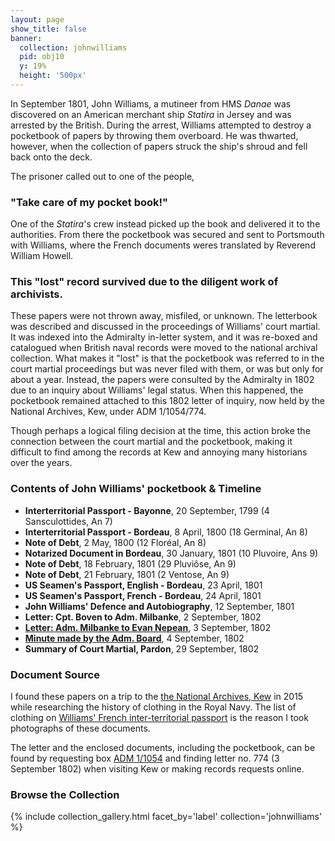 ```yaml
---
layout: page
show_title: false
banner:
  collection: johnwilliams
  pid: obj10
  y: 19%
  height: '500px'
---
```


In September 1801, John Williams, a mutineer from HMS *Danae* was discovered on an American merchant ship *Statira* in Jersey and was arrested by the British. During the arrest, Williams attempted to destroy a pocketbook of papers by throwing them overboard. He was thwarted, however, when the collection of papers struck the ship's shroud and fell back onto the deck.

The prisoner called out to one of the people,

### "Take care of my pocket book!"

One of the *Statira*'s crew instead picked up the book and delivered it to the authorities. From there the pocketbook was secured and sent to Portsmouth with Williams, where the French documents weres translated by Reverend William Howell.

### This "lost" record survived due to the diligent work of archivists.

These papers were not thrown away, misfiled, or unknown. The letterbook was described and discussed in the proceedings of Williams' court martial. It was indexed into the Admiralty in-letter system, and it was re-boxed and catalogued when British naval records were moved to the national archival collection. What makes it "lost" is that the pocketbook was referred to in the court martial proceedings but was never filed with them, or was but only for about a year. Instead, the papers were consulted by the Admiralty in 1802 due to an inquiry about Williams' legal status. When this happened, the pocketbook remained attached to this 1802 letter of inquiry, now held by the National Archives, Kew, under ADM 1/1054/774.

Though perhaps a logical filing decision at the time, this action broke the connection between the court martial and the pocketbook, making it difficult to find among the records at Kew and annoying many historians over the years.

### Contents of John Williams' pocketbook & Timeline

- __Interterritorial Passport - Bayonne__, 20 September, 1799 (4 Sansculottides, An 7)
- __Interterritorial Passport - Bordeau__, 8 April, 1800 (18 Germinal, An 8)
- __Note of Debt__, 2 May, 1800 (12 Floréal, An 8)
- __Notarized Document in Bordeau__, 30 January, 1801 (10 Pluvoire, Ans 9)
- __Note of Debt__, 18 February, 1801 (29 Pluviôse, An 9)
- __Note of Debt__, 21 February, 1801 (2 Ventose, An 9)
- __US Seamen's Passport, English - Bordeau__, 23 April, 1801
- __US Seamen's Passport, French - Bordeau__, 24 April, 1801
- __John Williams' Defence and Autobiography__, 12 September, 1801
- __Letter: Cpt. Boven to Adm. Milbanke__, 2 September, 1802
- [__Letter: Adm. Milbanke to Evan Nepean__](https://gyups.github.io/johnwilliams/exhibits/a/), 3 September, 1802
- [__Minute made by the Adm. Board__](https://gyups.github.io/johnwilliams/exhibits/a/), 4 September, 1802
- __Summary of Court Martial, Pardon__, 29 September, 1802

### Document Source

I found these papers on a trip to the [the National Archives, Kew](https://www.nationalarchives.gov.uk/) in 2015 while researching the history of clothing in the Royal Navy. The list of clothing on [Williams' French inter-territorial passport](https://gyups.github.io/johnwilliams/johnwilliams/obj10/) is the reason I took photographs of these documents.

The letter and the enclosed documents, including the pocketbook, can be found by requesting box [ADM 1/1054](http://discovery.nationalarchives.gov.uk/details/r/C4772137) and finding letter no. 774 (3 September 1802) when visiting Kew or making records requests online.

### Browse the Collection

{% include collection_gallery.html facet_by='label' collection='johnwilliams' %}
